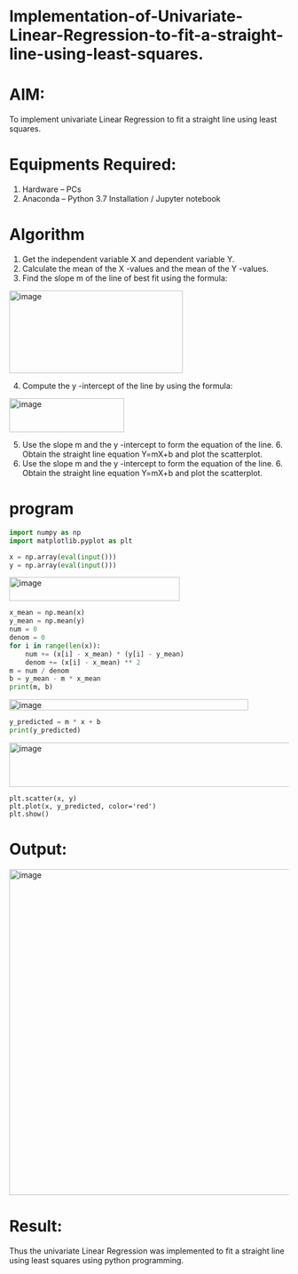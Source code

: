 # Implementation-of-Univariate-Linear-Regression-to-fit-a-straight-line-using-least-squares.
# AIM:
To implement univariate Linear Regression to fit a straight line using least squares.

# Equipments Required:
 1. Hardware – PCs
 2. Anaconda – Python 3.7 Installation / Jupyter notebook
  
# Algorithm
 1. Get the independent variable X and dependent variable Y.
 2. Calculate the mean of the X -values and the mean of the Y -values.
 3. Find the slope m of the line of best fit using the formula:
  
   <img width="313" height="149" alt="image" src="https://github.com/user-attachments/assets/e8fe0aea-5fd0-42cb-90a1-3cd22acccace" />
   
   4. Compute the y -intercept of the line by using the formula:
      
   <img width="207" height="61" alt="image" src="https://github.com/user-attachments/assets/c8a46773-55a1-47b4-980e-a5883a88f763" />
   
   5. Use the slope m and the y -intercept to form the equation of the line. 6. Obtain the straight line equation Y=mX+b and plot the                scatterplot.
   6. Use the slope m and the y -intercept to form the equation of the line. 6. Obtain the straight line equation Y=mX+b and plot the              scatterplot.

# program
```python
import numpy as np
import matplotlib.pyplot as plt

x = np.array(eval(input()))
y = np.array(eval(input()))
```

<img width="307" height="43" alt="image" src="https://github.com/user-attachments/assets/6ceda505-25e6-428d-a62a-2d700c1e62a4" />


```python
x_mean = np.mean(x)
y_mean = np.mean(y)
num = 0 
denom = 0
for i in range(len(x)):
    num += (x[i] - x_mean) * (y[i] - y_mean)
    denom += (x[i] - x_mean) ** 2
m = num / denom    
b = y_mean - m * x_mean
print(m, b)
```

<img width="431" height="20" alt="image" src="https://github.com/user-attachments/assets/a34e4730-666c-43aa-b4d9-99434f938b13" />


```python
y_predicted = m * x + b
print(y_predicted)
```

<img width="773" height="80" alt="image" src="https://github.com/user-attachments/assets/63a43b90-a165-4cc8-af4e-0e4152fd586c" />

```
plt.scatter(x, y)
plt.plot(x, y_predicted, color='red')
plt.show()

```
# Output:


<img width="781" height="587" alt="image" src="https://github.com/user-attachments/assets/0cd2f3ff-274e-49a7-ba6e-af0da1bf2fff" />


# Result:
  Thus the univariate Linear Regression was implemented to fit a straight line using least squares using python programming.






 
 
  



 
